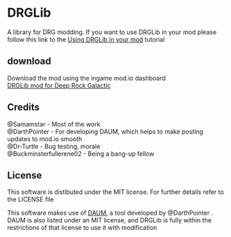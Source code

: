 # DRGLib
A library for DRG modding.
If you want to use DRGLib in your mod please follow this link to the [Using DRGLib in your mod](https://github.com/SamsDRGMods/DRGLib/wiki/Tutorial:-Using-DRGLib-in-your-mod) tutorial
## download
Download the mod using the ingame mod.io dashboard  
<a href="https://drg.mod.io/drglib" title="DRGLib mod  for  Deep Rock Galactic" target="_blank">DRGLib mod  for  Deep Rock Galactic</a>

## Credits
@Samamstar - Most of the work  
@DarthPointer - For developing DAUM, which helps to make posting updates to mod.io smooth  
@Dr-Turtle - Bug testing, morale  
@Buckminsterfullerene02 - Being a bang-up fellow  

## License
This software is distibuted under the MIT license. For further details refer to the LICENSE file

This software makes use of [DAUM](https://github.com/DarthPointer/DAUM), a tool developed by @DarthPointer . DAUM is also listed under an MIT license, and DRGLib is fully within the restrictions of that license to use it with modification
